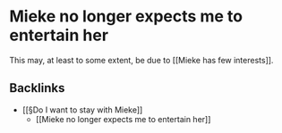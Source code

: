 # Mieke no longer expects me to entertain her
This may, at least to some extent, be due to [[Mieke has few interests]].

## Backlinks
* [[§Do I want to stay with Mieke]]
	* [[Mieke no longer expects me to entertain her]]

<!-- #Life -->

<!-- {BearID:9F7218C9-B2F6-47AD-B35A-A7A12755BB6D-15756-0000130410DE2271} -->
